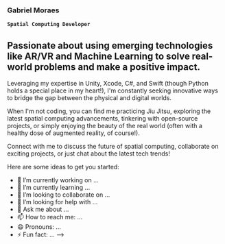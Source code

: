### Gabriel Moraes

**` Spatial Computing Developer `**


 ## Passionate about using emerging technologies like AR/VR and Machine Learning to solve real-world problems and make a positive impact.

 Leveraging my expertise in Unity, Xcode, C#, and Swift (though Python holds a special place in my heart!), I'm constantly seeking innovative ways to bridge the gap between the physical and digital worlds.

 When I'm not coding, you can find me practicing Jiu Jitsu, exploring the latest spatial computing advancements, tinkering with open-source projects, or simply enjoying the beauty of the real world (often with a healthy dose of augmented reality, of course!).

 Connect with me to discuss the future of spatial computing, collaborate on exciting projects, or just chat about the latest tech trends!

Here are some ideas to get you started:

- 🔭 I’m currently working on ...
- 🌱 I’m currently learning ...
- 👯 I’m looking to collaborate on ...
- 🤔 I’m looking for help with ...
- 💬 Ask me about ...
- 📫 How to reach me: ...
- 😄 Pronouns: ...
- ⚡ Fun fact: ...
-->
